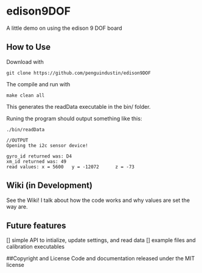 # edison9DOF
A little demo on using the edison 9 DOF board

## How to Use
Download with
```
git clone https://github.com/penguindustin/edison9DOF
```
The compile and run with
```
make clean all
```
This generates the readData executable in the bin/ folder.

Runing the program should output something like this:
```
./bin/readData

//OUTPUT
Opening the i2c sensor device!

gyro_id returned was: D4
xm_id returned was: 49
read values: x = 5600   y = -12072      z = -73
```
## Wiki (in Development)
See the Wiki! I talk about how the code works and why values are set the way are.

## Future features
 [] simple API to intialize, update settings, and read data
 [] example files and calibration executables

##Copyright and License
Code and documentation released under the MIT license